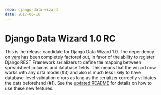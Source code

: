 ```yaml
---
repo: django-data-wizard
date: 2017-06-16
---
```


# Django Data Wizard 1.0 RC

This is the release candidate for Django Data Wizard 1.0.   The dependency on [vera](https://github.com/powered-by-wq/vera) has been completely factored out, in favor of the ability to register Django REST Framework serializers to define the mapping between spreadsheet columns and database fields.  This means that the wizard now works with any data model (#3) and also is much less likely to have database-level validation errors as long as the serializer correctly validates the data beforehand (#1).  See the [updated README](https://github.com/wq/django-data-wizard#readme) for details on how to use these new features.
